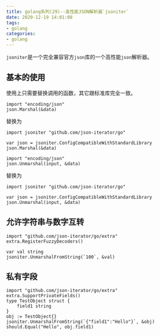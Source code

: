 ```yaml
---
title: golang系列(29)--高性能JSON解析器`jsoniter`
date: 2020-12-19 14:01:08
tags:
- golang
categories:
- golang
---
```


`jsoniter`是一个完全兼容官方`json`库的一个高性能`json`解析器。


<!-- more -->

## 基本的使用

使用上只需要替换调用的函数，其它跟标准库完全一致。


```golang
import "encoding/json"
json.Marshal(&data)
```
替换为

```golang
import jsoniter "github.com/json-iterator/go"

var json = jsoniter.ConfigCompatibleWithStandardLibrary
json.Marshal(&data)
```

```golang
import "encoding/json"
json.Unmarshal(input, &data)
```

替换为

```golang
import jsoniter "github.com/json-iterator/go"

var json = jsoniter.ConfigCompatibleWithStandardLibrary
json.Unmarshal(input, &data)
```

## 允许字符串与数字互转

```golang
import "github.com/json-iterator/go/extra"
extra.RegisterFuzzyDecoders()

var val string
jsoniter.UnmarshalFromString(`100`, &val)
```

## 私有字段

```golang
import "github.com/json-iterator/go/extra"
extra.SupportPrivateFields()
type TestObject struct {
    field1 string
}
obj := TestObject{}
jsoniter.UnmarshalFromString(`{"field1":"Hello"}`, &obj)
should.Equal("Hello", obj.field1)
```
